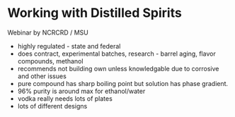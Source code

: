 # Working with Distilled Spirits

Webinar by NCRCRD / MSU

* highly regulated - state and federal
* does contract, experimental batches, research - barrel aging, flavor compounds, methanol
* recommends not building own unless knowledgable due to corrosive and other issues
* pure compound has sharp boiling point but solution has phase gradient. 
* 96% purity is around max for ethanol/water
* vodka really needs lots of plates
* lots of different designs

